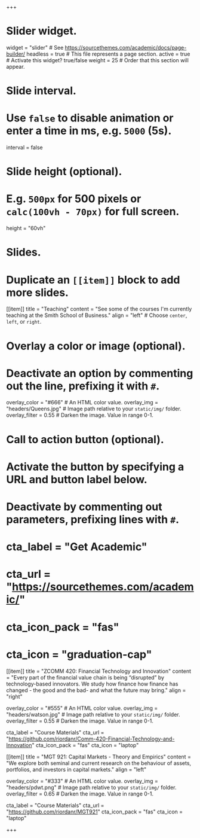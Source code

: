 +++
# Slider widget.
widget = "slider"  # See https://sourcethemes.com/academic/docs/page-builder/
headless = true  # This file represents a page section.
active = true   # Activate this widget? true/false
weight = 25  # Order that this section will appear.

# Slide interval.
# Use `false` to disable animation or enter a time in ms, e.g. `5000` (5s).
interval = false

# Slide height (optional).
# E.g. `500px` for 500 pixels or `calc(100vh - 70px)` for full screen.
height = "60vh"

# Slides.
# Duplicate an `[[item]]` block to add more slides.
[[item]]
  title = "Teaching"
  content = "See some of the courses I'm currently teaching at the Smith School of Business."
  align = "left"  # Choose `center`, `left`, or `right`.

  # Overlay a color or image (optional).
  #   Deactivate an option by commenting out the line, prefixing it with `#`.
  overlay_color = "#666"  # An HTML color value.
  overlay_img = "headers/Queens.jpg"  # Image path relative to your `static/img/` folder.
  overlay_filter = 0.55  # Darken the image. Value in range 0-1.

  # Call to action button (optional).
  #   Activate the button by specifying a URL and button label below.
  #   Deactivate by commenting out parameters, prefixing lines with `#`.
#  cta_label = "Get Academic"
#  cta_url = "https://sourcethemes.com/academic/"
#  cta_icon_pack = "fas"
#  cta_icon = "graduation-cap"

[[item]]
  title = "ZCOMM 420: Financial Technology and Innovation"
  content = "Every part of the financial value chain is being “disrupted” by technology-based innovators. We study how finance how finance has changed - the good and the bad- and what the future may bring."
  align = "right"

  overlay_color = "#555"  # An HTML color value.
  overlay_img = "headers/watson.jpg"  # Image path relative to your `static/img/` folder.
  overlay_filter = 0.55  # Darken the image. Value in range 0-1.

  cta_label = "Course Materials"
  cta_url = "https://github.com/riordanr/Comm-420-Financial-Technology-and-Innovation"
  cta_icon_pack = "fas"
  cta_icon = "laptop"

[[item]]
  title = "MGT 921: Capital Markets - Theory and Empirics"
  content = "We explore both seminal and current research on the behaviour of assets, portfolios, and investors in capital markets."
  align = "left"

  overlay_color = "#333"  # An HTML color value.
  overlay_img = "headers/pdwt.png"  # Image path relative to your `static/img/` folder.
  overlay_filter = 0.65  # Darken the image. Value in range 0-1.

  cta_label = "Course Materials"
  cta_url = "https://github.com/riordanr/MGT921"
  cta_icon_pack = "fas"
  cta_icon = "laptop"

+++
